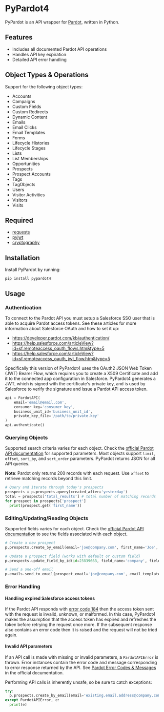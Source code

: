 PyPardot4
=========

PyPardot is an API wrapper for [Pardot](http://developer.pardot.com/kb/api-version-4/), written in Python.

Features
---

+ Includes all documented Pardot API operations
+ Handles API key expiration
+ Detailed API error handling

Object Types & Operations
---

Support for the following object types:

+ Accounts
+ Campaigns
+ Custom Fields
+ Custom Redirects
+ Dynamic Content
+ Emails
+ Email Clicks
+ Email Templates
+ Forms
+ Lifecycle Histories
+ Lifecycle Stages
+ Lists
+ List Memberships
+ Opportunities
+ Prospects
+ Prospect Accounts
+ Tags
+ TagObjects
+ Users
+ Visitor Activities
+ Visitors
+ Visits

Required
---

+ [requests](http://docs.python-requests.org/en/latest/)
+ [pyjwt](https://pyjwt.readthedocs.io/en/stable/)
+ [cryptography](https://cryptography.io/en/latest/)

Installation
---

Install PyPardot by running:
```shell
pip install pypardot4
```

Usage
---

### Authentication

To connect to the Pardot API you must setup a Salesforce SSO user that is able to acquire Pardot access tokens. See these articles for more information about Salesforce OAuth and how to set it up:

* https://developer.pardot.com/kb/authentication/
* https://help.salesforce.com/articleView?id=sf.remoteaccess_oauth_flows.htm&type=5
* https://help.salesforce.com/articleView?id=sf.remoteaccess_oauth_jwt_flow.htm&type=5

Specifically this version of PyPardot4 uses the OAuth2 JSON Web Token (JWT) Bearer Flow, which requires you to create a X509 Certificate and add it to the connected app configuration in Salesforce. PyPardot4 generates a JWT, which is signed with the certificate's private key, and is used by Salesforce to verify the signature and issue a Pardot API access token.

```python
api = PardotAPI(
    email='email@email.com',
    consumer_key='consumer_key',
    business_unit_id='business_unit_id',
    private_key_file='/path/to/private.key'
)
api.authenticate()
```

### Querying Objects

Supported search criteria varies for each object. Check the [official Pardot API documentation](http://developer.pardot.com/) for supported parameters. Most objects support `limit`, `offset`, `sort_by`, and `sort_order` parameters. PyPardot returns JSON for all API queries.

**Note**: Pardot only returns 200 records with each request. Use `offset` to retrieve matching records beyond this limit.

```python
# Query and iterate through today's prospects
prospects = p.prospects.query(created_after='yesterday')
total = prospects['total_results'] # total number of matching records
for prospect in prospects['prospect']
  print(prospect.get('first_name'))
```

### Editing/Updating/Reading Objects

Supported fields varies for each object. Check the [official Pardot API documentation](http://developer.pardot.com/kb/object-field-references/) to see the fields associated with each object. 

```python
# Create a new prospect
p.prospects.create_by_email(email='joe@company.com', first_name='Joe', last_name='Schmoe')

# Update a prospect field (works with default or custom field)
p.prospects.update_field_by_id(id=23839663, field_name='company', field_value='Joes Plumbing')

# Send a one-off email
p.emails.send_to_email(prospect_email='joe@company.com', email_template_id=123)
```

### Error Handling

#### Handling expired Salesforce access tokens

If the Pardot API responds with [error code 184](https://developer.pardot.com/kb/error-codes-messages/#error-code-184) then the access token sent with the request is invalid, unknown, or malformed. In this case, PyPardot4 makes the assumption that the access token has expired and refreshes the token before retrying the request once more. If the subsequent response also contains an error code then it is raised and the request will not be tried again.

#### Invalid API parameters

If an API call is made with missing or invalid parameters, a `PardotAPIError` is thrown. Error instances contain the error code and message corresponding to error response returned by the API. See [Pardot Error Codes & Messages](http://developer.pardot.com/kb/error-codes-messages/) in the official documentation.

Performing API calls is inherently unsafe, so be sure to catch exceptions:

```python
try:
  p.prospects.create_by_email(email='existing.email.address@company.com')
except PardotAPIError, e:
  print(e)
```
